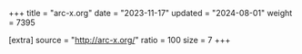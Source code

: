 +++
title = "arc-x.org"
date = "2023-11-17"
updated = "2024-08-01"
weight = 7395

[extra]
source = "http://arc-x.org/"
ratio = 100
size = 7
+++
